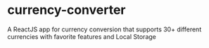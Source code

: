 # currency-converter
A ReactJS app for currency conversion that supports 30+ different currencies with favorite features and Local Storage
